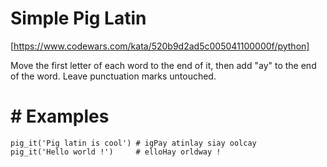 # Simple Pig Latin

[https://www.codewars.com/kata/520b9d2ad5c005041100000f/python]

Move the first letter of each word to the end of it, then add "ay" to the end of the word. Leave punctuation marks untouched.
# # Examples

```
pig_it('Pig latin is cool') # igPay atinlay siay oolcay
pig_it('Hello world !')     # elloHay orldway !
```
